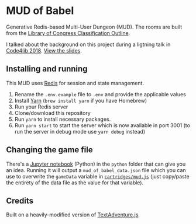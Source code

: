 # MUD of Babel

Generative Redis-based Multi-User Dungeon (MUD). The rooms are built from the [Library of Congress Classification Outline](https://www.loc.gov/catdir/cpso/lcco/).

I talked about the background on this project during a ligtning talk in <a href="https://2018.code4lib.org/">Code4lib 2018</a>. <a href="https://docs.google.com/presentation/d/1dUykBduQxtdpqEn4dh3ePcAj5meFc1NXiqr0n3uTa40/present?includes_info_params=1#slide=id.p3">View the slides</a>.

## Installing and running

This MUD uses [Redis](https://redis.io) for session and state management.

1. Rename the `.env.example` file to `.env` and provide the applicable values 
1. Install [Yarn](https://yarnpkg.com) (`brew install yarn` if you have Homebrew)
2. Run your Redis server
2. Clone/download this repository
3. Run `yarn` to install necessary packages.
4. Run `yarn start` to start the server which is now available in port 3001 (to run the server in debug mode use `yarn debug` instead)

## Changing the game file

There's a [Jupyter notebook](python/mud-of-babel.ipynb) (Python) in the `python` folder that can give you an idea. Running it will output a `mud_of_babel_data.json` file which you can use to overwrite the `gameData` variable in [`cartridges/mud.js`](cartridges/mud.js) (just copy/paste the entirety of the data file as the value for that variable).

## Credits

Built on a heavily-modified version of [TextAdventure.js](https://github.com/TheBroox/TextAdventure.js).
